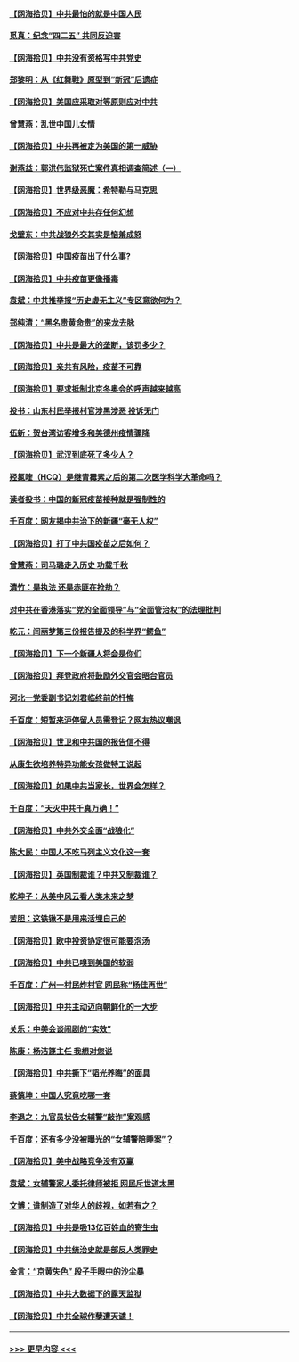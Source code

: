 #### [【网海拾贝】中共最怕的就是中国人民](../pages/nsc993/n12894705.md?t=04221552) 
#### [觅真：纪念“四二五” 共同反迫害](../pages/nsc993/n12894553.md?t=04221552) 
#### [【网海拾贝】中共没有资格写中共党史](../pages/nsc993/n12892231.md?t=04221552) 
#### [郑黎明：从《红舞鞋》原型到“新冠”后遗症](../pages/nsc993/n12890469.md?t=04221552) 
#### [【网海拾贝】美国应采取对等原则应对中共](../pages/nsc993/n12889176.md?t=04221552) 
#### [曾慧燕：乱世中国儿女情](../pages/nsc993/n12887931.md?t=04221552) 
#### [【网海拾贝】中共再被定为美国的第一威胁](../pages/nsc993/n12887580.md?t=04221552) 
#### [谢燕益：郭洪伟监狱死亡案件真相调查简述（一）](../pages/nsc993/n12885648.md?t=04221552) 
#### [【网海拾贝】世界级恶魔：希特勒与马克思](../pages/nsc993/n12884062.md?t=04221552) 
#### [【网海拾贝】不应对中共存任何幻想](../pages/nsc993/n12881460.md?t=04221552) 
#### [戈壁东：中共战狼外交其实是恼羞成怒](../pages/nsc993/n12880392.md?t=04221552) 
#### [【网海拾贝】中国疫苗出了什么事?](../pages/nsc993/n12879124.md?t=04221552) 
#### [【网海拾贝】中共疫苗更像播毒](../pages/nsc993/n12876631.md?t=04221552) 
#### [袁斌：中共推举报“历史虚无主义”专区意欲何为？](../pages/nsc993/n12876530.md?t=04221552) 
#### [郑纯清：“黑名贵黄命贵”的来龙去脉](../pages/nsc993/n12875589.md?t=04221552) 
#### [【网海拾贝】中共是最大的垄断，该罚多少？](../pages/nsc993/n12874006.md?t=04221552) 
#### [【网海拾贝】亲共有风险，疫苗不可靠](../pages/nsc993/n12872224.md?t=04221552) 
#### [【网海拾贝】要求抵制北京冬奥会的呼声越来越高](../pages/nsc993/n12868962.md?t=04221552) 
#### [投书：山东村民举报村官涉黑涉恶 投诉无门](../pages/nsc993/n12869726.md?t=04221552) 
#### [伍新：贺台湾访客增多和美德州疫情骤降](../pages/nsc993/n12865651.md?t=04221552) 
#### [【网海拾贝】武汉到底死了多少人？](../pages/nsc993/n12863707.md?t=04221552) 
#### [羟氯喹（HCQ）是继青霉素之后的第二次医学科学大革命吗？](../pages/nsc993/n12638564.md?t=04221552) 
#### [读者投书：中国的新冠疫苗接种就是强制性的](../pages/nsc993/n12859932.md?t=04221552) 
#### [千百度：网友揭中共治下的新疆“毫无人权”](../pages/nsc993/n12858385.md?t=04221552) 
#### [【网海拾贝】打了中共国疫苗之后如何？](../pages/nsc993/n12857866.md?t=04221552) 
#### [曾慧燕：司马璐走入历史 功载千秋](../pages/nsc993/n12856996.md?t=04221552) 
#### [清竹：是执法 还是赤匪在抢劫？](../pages/nsc993/n12856952.md?t=04221552) 
#### [对中共在香港落实“党的全面领导”与“全面管治权”的法理批判](../pages/nsc993/n12856929.md?t=04221552) 
#### [乾元：闫丽梦第三份报告提及的科学界“鳄鱼”](../pages/nsc993/n12855985.md?t=04221552) 
#### [【网海拾贝】下一个新疆人将会是你们](../pages/nsc993/n12855864.md?t=04221552) 
#### [【网海拾贝】拜登政府将鼓励外交官会晤台官员](../pages/nsc993/n12853615.md?t=04221552) 
#### [河北一党委副书记刘君临终前的忏悔](../pages/nsc993/n12849420.md?t=04221552) 
#### [千百度：短暂来沪停留人员需登记？网友热议嘲讽](../pages/nsc993/n12853497.md?t=04221552) 
#### [【网海拾贝】世卫和中共国的报告信不得](../pages/nsc993/n12850902.md?t=04221552) 
#### [从康生欲培养特异功能女孩做特工说起](../pages/nsc993/n12849289.md?t=04221552) 
#### [【网海拾贝】如果中共当家长，世界会怎样？](../pages/nsc993/n12848436.md?t=04221552) 
#### [千百度：“天灭中共千真万确！”](../pages/nsc993/n12845659.md?t=04221552) 
#### [【网海拾贝】中共外交全面“战狼化”](../pages/nsc993/n12845607.md?t=04221552) 
#### [陈大民：中国人不吃马列主义文化这一套](../pages/nsc993/n12842496.md?t=04221552) 
#### [【网海拾贝】英国制裁谁？中共又制裁谁？](../pages/nsc993/n12840909.md?t=04221552) 
#### [乾坤子：从美中风云看人类未来之梦](../pages/nsc993/n12840590.md?t=04221552) 
#### [苦胆：这铁锹不是用来活埋自己的](../pages/nsc993/n12839512.md?t=04221552) 
#### [【网海拾贝】欧中投资协定很可能要泡汤](../pages/nsc993/n12835122.md?t=04221552) 
#### [【网海拾贝】中共已嗅到美国的软弱](../pages/nsc993/n12832411.md?t=04221552) 
#### [千百度：广州一村民炸村官 网民称“杨佳再世”](../pages/nsc993/n12832380.md?t=04221552) 
#### [【网海拾贝】中共主动迈向朝鲜化的一大步](../pages/nsc993/n12829887.md?t=04221552) 
#### [关乐：中美会谈闹剧的“实效”](../pages/nsc993/n12826698.md?t=04221552) 
#### [陈康：杨洁篪主任  我想对您说](../pages/nsc993/n12826609.md?t=04221552) 
#### [【网海拾贝】中共撕下“韬光养晦”的面具](../pages/nsc993/n12826459.md?t=04221552) 
#### [蔡慎坤：中国人究竟吃哪一套](../pages/nsc993/n12826010.md?t=04221552) 
#### [李退之：九官员状告女辅警“敲诈”案观感](../pages/nsc993/n12823984.md?t=04221552) 
#### [千百度：还有多少没被曝光的“女辅警陪睡案”？](../pages/nsc993/n12822136.md?t=04221552) 
#### [【网海拾贝】美中战略竞争没有双赢](../pages/nsc993/n12822105.md?t=04221552) 
#### [袁斌：女辅警家人委托律师被拒 网民斥世道太黑](../pages/nsc993/n12822004.md?t=04221552) 
#### [文博：谁制造了对华人的歧视，如若有之？](../pages/nsc993/n12821635.md?t=04221552) 
#### [【网海拾贝】中共是吸13亿百姓血的寄生虫](../pages/nsc993/n12819191.md?t=04221552) 
#### [【网海拾贝】中共统治史就是部反人类罪史](../pages/nsc993/n12816738.md?t=04221552) 
#### [金言：“京黄失色” 段子手眼中的沙尘暴](../pages/nsc993/n12815700.md?t=04221552) 
#### [【网海拾贝】中共大数据下的露天监狱](../pages/nsc993/n12811075.md?t=04221552) 
#### [【网海拾贝】中共全球作孽遭天谴！](../pages/nsc993/n12810258.md?t=04221552) 

----
#### [ >>> 更早内容 <<< ](../indexes/nsc993-earlier.md)
